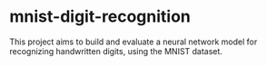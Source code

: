 # mnist-digit-recognition
This project aims to build and evaluate a neural network model for recognizing handwritten digits, using the MNIST dataset. 

